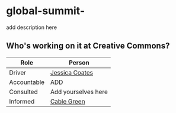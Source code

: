 # global-summit-
add description here

## Who's working on it at Creative Commons?

| Role  | Person |
| ------------- | ------------- |
| Driver  | [Jessica Coates](https://github.com/??)  |
| Accountable  | ADD |
| Consulted | Add yourselves here |
| Informed | [Cable Green](https://github.com/cablegreen) |
